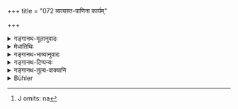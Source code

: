 +++
title = "072 व्यत्यस्त-पाणिना कार्यम्"

+++

<details><summary>गङ्गानथ-मूलानुवादः</summary>

The clasping op the teacher’s feet should be done with crossed hands: the left should be touched with the left and the right with the right.—(72)
</details>

<details><summary>मेधातिथिः</summary>

यद् उपसंग्रहणं पूर्वश्लोके गुरोर् उक्तं तद् **व्यत्यस्तपाणिना कार्यम्** । कीदृशः पुनः पाण्योर् व्यत्यासः कर्तव्य इत्य् अत आह । **सव्येन** हस्तेन **सव्यः** पादः **स्प्रष्टव्यः** स्पर्शः कर्तव्यः, न तु चिरं निपीड्यासितव्यम् । एष च व्यत्यासो युगपद् इतरेतरदिक्संचारेण हस्तयोर् भवति । अग्रतः स्थितेन संमुखेन **गुरोर् उपसंग्रहणं** कर्तव्यम् । तत्र वामो दक्षिणमार्गं नीयते, दक्षिणो वामम् इत्य् एवं **सव्येन सव्यः** स्पृष्टो भवति, **दक्षिणेन च दक्षिण** इत्य् एष पाणिव्यत्यासः । 

- <u>अन्ये</u> तु "विन्यस्तपाणिना" इति पठन्ति । स्पर्शाद् एव च विन्यासे सिद्धे नाग्नितप्तायःपिण्डस्पर्शनवद् दाहभयाद् अङ्गुल्यग्रमात्रेण स्पर्शनं न[^२४५] कर्तव्यम्, अपि तु हस्तौ विन्यसितव्यौ निधातव्यौ । पीडनं तु पीडाकरं निषिद्धम् इति वर्णयन्ति ॥ २.७२ ॥


[^२४५]:
     J omits: na
</details>

<details><summary>गङ्गानथ-भाष्यानुवादः</summary>

The ‘clasping of the Teacher’s feet’ mentioned in the preceding verse ‘*should be done with crossed hands*.’

In answer to the question as to what sort of the ‘crossing’ of hands should be done, the Author adds—‘*the left*’ foot ‘*should be touched with the left*’ hand; it is mere touching that should be done, the Teacher should not be troubled by the foot being held for a long time. This ‘crossing’ is obtained by the two hands being simultaneously moved towards one another. That is, the feet having to be clasped by the pupil standing in front of the Teacher; the left hand is moved towards the right and the right towards the left; it is thus that the left foot becomes touched by the left hand and the right foot by the right hand. This is the ‘crossing of the hands.’

Others read the text as ‘*vinyastapāṇinā*,’ ‘with well-placed hands.’ The ‘placing’ being implied by the *touching*, what the addition of the epithet would imply is that the feet should not be touched merely with the finger tips,—in the way in which a red-hot piece of iron is touched, for fear of burning,—but the hands should be ‘well-plaed,’ actually held upon the feet. Pressing of the feet would cause pain to the Teacher, and is as such prohibited. Such is the explanation provided of this version of the text.—(72)
</details>

<details><summary>गङ्गानथ-टिप्पन्यः</summary>

This verse is quoted in *Vīramitrodaya* (Saṃskāra, p. 455), where it is explained that the ‘left’ and ‘right’ of the second half stand for the left and right *feet*; so that the meaning is that the left foot of the teacher should be touched by the left hand and the right one by the right hand; and it quotes Baudhāyann laying down that the pupil should pass his hands from the knee downwards to the foot.

A similar explanation is given also in *Parāśaramādhava* (Ācāra, p. 300).

The verse is quoted also in *Vidhānapārijāta* (p. 52.1);—in *Aparārka* (p. 55), as laying down the ‘feet clasping’ of the teacher;—in
*Saṃskāramayūkha* (p. 40), which says that ‘*spraṣṭavyaḥ*’ goes with
‘*gurucaraṇaḥ*’ understood;—and in *Smṛticandrikā* (Saṃskāra, p. 103), which explains the meaning to be that the left and right feet of the teacher are to be touched with the left and right hands respectively.
</details>

<details><summary>गङ्गानथ-तुल्य-वाक्यानि</summary>

*Gautama-Dharmasūtra*, 1. 58.—‘The clasping of the teacher’s feet.’

*Gautama-Dharmasūtra*, 6. 1.—‘Every day on meeting, the feet of the
teacher should be clasped.’

*Gautama-Dharmasūtra* (Aparārka, p. 55).—‘Also daily in the morning, as
well as at the beginning and end of Vedic lectures.’

*Āpastamba-Dharmasūtra*, 1.2.5.21-22.—‘With the right hand clasping the
right foot, he should touch it both up and down, along with the ankle;—according to others, the two feet should he clasped with the two hands.’

*Āpastamba* (Aparārka, p. 55).—‘At sunrise, he shall meet the teacher
and clasp his feet.’

*Baudhāyana-Dharmasūtra*, 1. 2. 26.—‘Clasping the right foot with the
right, and the left with the left hand, one obtains long life and goes to heaven.’

*Paithīnasi* (Vīramitrodaya-Saṃskāra, p. 455).—‘With the palms of the
two hands turned upwards, he should clasp the two feet of the teacher, the right with the right and the left with the left.’

*Vaśiṣṭha* (Vīramitrodaya-Saṃskāra, p. V56).—‘The clasping of the
teacher’s feet should be done.’

*Baudhāyana* (Parāśaramādhava, p. 300).—‘Touching his ears,
concentrating his mind, he shall touch the teacher below his knees down to his feet, this is *feet-clasping*.’

*Atri* (Aparārka, p. 55).—‘Ordinarily one should salute by raising the
right band; hands should be joined in saluting a Vedic scholar; in the case of the teacher, the feet should he clasped.’
</details>

<details><summary>Bühler</summary>

072	With crossed hands he must clasp (the feet) of the teacher, and touch the left (foot) with his left (hand), the right (foot) with his right (hand).
</details>
